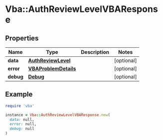 # Vba::AuthReviewLevelVBAResponse

## Properties

| Name | Type | Description | Notes |
| ---- | ---- | ----------- | ----- |
| **data** | [**AuthReviewLevel**](AuthReviewLevel.md) |  | [optional] |
| **error** | [**VBAProblemDetails**](VBAProblemDetails.md) |  | [optional] |
| **debug** | [**Debug**](Debug.md) |  | [optional] |

## Example

```ruby
require 'vba'

instance = Vba::AuthReviewLevelVBAResponse.new(
  data: null,
  error: null,
  debug: null
)
```

